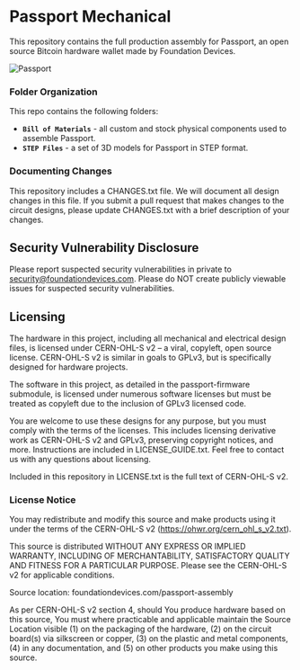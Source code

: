 # Passport Mechanical

This repository contains the full production assembly for Passport, an open source Bitcoin hardware wallet made by Foundation Devices.

![Passport](https://user-images.githubusercontent.com/62639971/179804265-acd42077-fb86-46bc-b6da-1763379d1fd9.png)

### Folder Organization
This repo contains the following folders:
- **`Bill of Materials`** - all custom and stock physical components used to assemble Passport.
- **`STEP Files`** - a set of 3D models for Passport in STEP format.

### Documenting Changes
This repository includes a CHANGES.txt file. We will document all design changes in this file. If you submit a pull request that makes changes to the circuit designs, please update CHANGES.txt with a brief description of your changes.

## Security Vulnerability Disclosure
Please report suspected security vulnerabilities in private to security@foundationdevices.com. Please do NOT create publicly viewable issues for suspected security vulnerabilities.

## Licensing
The hardware in this project, including all mechanical and electrical design files, is licensed under CERN-OHL-S v2 – a viral, copyleft, open source license. CERN-OHL-S v2 is similar in goals to GPLv3, but is specifically designed for hardware projects.

The software in this project, as detailed in the passport-firmware submodule, is licensed under numerous software licenses but must be treated as copyleft due to the inclusion of GPLv3 licensed code.

You are welcome to use these designs for any purpose, but you must comply with the terms of the licenses. This includes licensing derivative work as CERN-OHL-S v2 and GPLv3, preserving copyright notices, and more. Instructions are included in LICENSE_GUIDE.txt. Feel free to contact us with any questions about licensing.

Included in this repository in LICENSE.txt is the full text of CERN-OHL-S v2.

### License Notice
You may redistribute and modify this source and make products using it
under the terms of the CERN-OHL-S v2 (https://ohwr.org/cern_ohl_s_v2.txt).

This source is distributed WITHOUT ANY EXPRESS OR IMPLIED WARRANTY,
INCLUDING OF MERCHANTABILITY, SATISFACTORY QUALITY AND FITNESS FOR A
PARTICULAR PURPOSE. Please see the CERN-OHL-S v2 for applicable conditions.

Source location: foundationdevices.com/passport-assembly

As per CERN-OHL-S v2 section 4, should You produce hardware based on this
source, You must where practicable and applicable maintain the Source Location
visible (1) on the packaging of the hardware, (2) on the circuit board(s) via
silkscreen or copper, (3) on the plastic and metal components, (4) in any documentation, 
and (5) on other products you make using this source.
